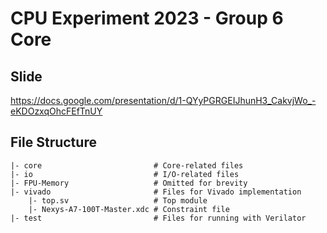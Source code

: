 CPU Experiment 2023 - Group 6 Core
=
## Slide
https://docs.google.com/presentation/d/1-QYyPGRGEIJhunH3_CakvjWo_-eKDOzxqOhcFEfTnUY
## File Structure
```
|- core                         # Core-related files
|- io                           # I/O-related files
|- FPU-Memory                   # Omitted for brevity
|- vivado                       # Files for Vivado implementation
    |- top.sv                   # Top module
    |- Nexys-A7-100T-Master.xdc # Constraint file
|- test                         # Files for running with Verilator
```
